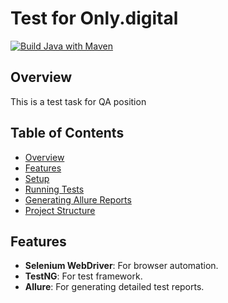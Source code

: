# Test for Only.digital
[![Build Java with Maven](https://github.com/Nostalgeek23/LUMAJavaSeleniumTestNGAllure/actions/workflows/build.yml/badge.svg)](https://github.com/Nostalgeek23/LUMAJavaSeleniumTestNGAllure/actions/workflows/build.yml)

## Overview

This is a test task for QA position
## Table of Contents

- [Overview](#overview)
- [Features](#features)
- [Setup](#setup)
- [Running Tests](#running-tests)
- [Generating Allure Reports](#generating-allure-reports)
- [Project Structure](#project-structure)

## Features


- **Selenium WebDriver**: For browser automation.
- **TestNG**: For test framework.
- **Allure**: For generating detailed test reports.
